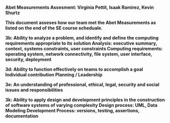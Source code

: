 <b>Abet Measurements Assesment:<b>
Virginia Pettit, Isaak Ramirez, Kevin Shurtz

This document asseses how our team met the Abet Measurements as listed on the end of the SE course scheduale. 

3b:
Ability to analyze a problem, and identify and define the computing requirements appropriate to its solution
Analysis: executive summary, context, systems constraints, user constraints
Computing requirements: operating system, network connectivity, file system, user interface, security, deployment

3d:
Ability to function effectively on teams to accomplish a goal
Individual contribution
Planning / Leadership

3e:
An understanding of professional, ethical, legal, security and social issues and responsibilities

3k:
Ability to apply design and development principles in the construction of software systems of varying complexity
Design process: UML, Data Modeling
Development Process: versions, testing, assertions, documentation
